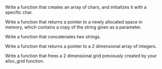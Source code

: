 Write a function that creates an array of chars, and initializes it with a specific char.

Write a function that returns a pointer to a newly allocated space in memory, which contains a copy of the string given as a parameter.

Write a function that concatenates two strings.

Write a function that returns a pointer to a 2 dimensional array of integers.

Write a function that frees a 2 dimensional grid previously created by your alloc_grid function.

